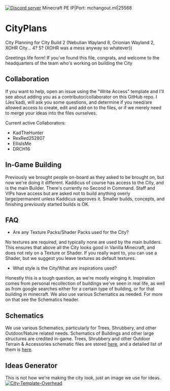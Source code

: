 <a href="https://discord.gg/kMCYT7vda7"><img src="https://discordapp.com/api/guilds/804468935646642227/embed.png" alt="Discord server"/></a> Minecraft PE IP|Port: mchangout.ml|25568
# CityPlans
City Planning for City Build 2 (Nebulian Wayland 8, Orionian Wayland 2, XOHR City... 4? 5? (XOHR was a mess anyway so whatever))

Greetings life form!
If you've found this file, congrats, and welcome to the headquarters of the team who's working on building the City

## Collaboration
If you want to help, open an issue using the "Write Access" template and I'll see about adding you as a contributor/collaborator on this GitHub repo.
I (Jes'kad), will ask you some questions, and determine if you need/are allowed access to create, edit and add on to the files, or if we merely need to merge your ideas into the files ourselves.

Current active Collaborators:
- KadTheHunter
- RexRed252807
- EllisIsMe
- DRCH16

## In-Game Building
Previously we brought people on-board as they asked to be brought on, but now we're doing it different. Kaddicus of course has access to the City, and is the main Builder. There's currently no Second in Command. Staff and VIPs have access but are asked not to build anything overly large/permanent unless Kaddicus approves it. Smaller builds, concepts, and finishing previously started builds is OK.

## FAQ
- Are any Texture Packs/Shader Packs used for the City?

No textures are required, and typically none are used by the main builders. This ensures that above all the City looks good in Vanilla Minecraft, and does not rely on a Texture or Shader. If you really want to, you can use a Shader, but we suggest you leave textures as default textures.


- What style is the City/What are inspirations used?

Honestly this is a tough question, as we're mostly winging it. Inspiration comes from personal recollection of buildings we've seen in real life, as well as from google searches either for a certain type of building, or for that building in minecraft. We also use various Schematics as needed. For more on that see the Schematics header.

## Schematics
We use various Schematics, particularly for Trees, Shrubbery, and other Outdoor/Nature related needs. Schematics of Buildings and other large structures are credited in-game. Trees, Shrubbery and other Outdoor Terrain & Accessories schematic files are stored [here](https://github.com/KadTheHunter/CityPlans/tree/master/Schematics/Trees), and a detailed list of them is [here](https://github.com/KadTheHunter/CityPlans/blob/master/Schematics/Trees/TreesInfo.md).

## Ideas Generator
This is not how we're making the city look, just an image we use for ideas.
<a align="center" href="https://ibb.co/Ycqk9gq"><img src="https://i.ibb.co/bs8Bht8/City-Template-Overhead.jpg" alt="City-Template-Overhead" border="0"></a>
